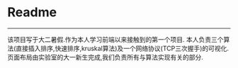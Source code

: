 # Readme

---

该项目写于大二暑假.作为本人学习前端以来接触到的第一个项目.
本人负责三个算法(直接插入排序,快速排序,kruskal算法)及一个网络协议(TCP三次握手)的可视化.
页面布局由实验室的大一新生完成,我们负责所有与算法实现有关的部分.